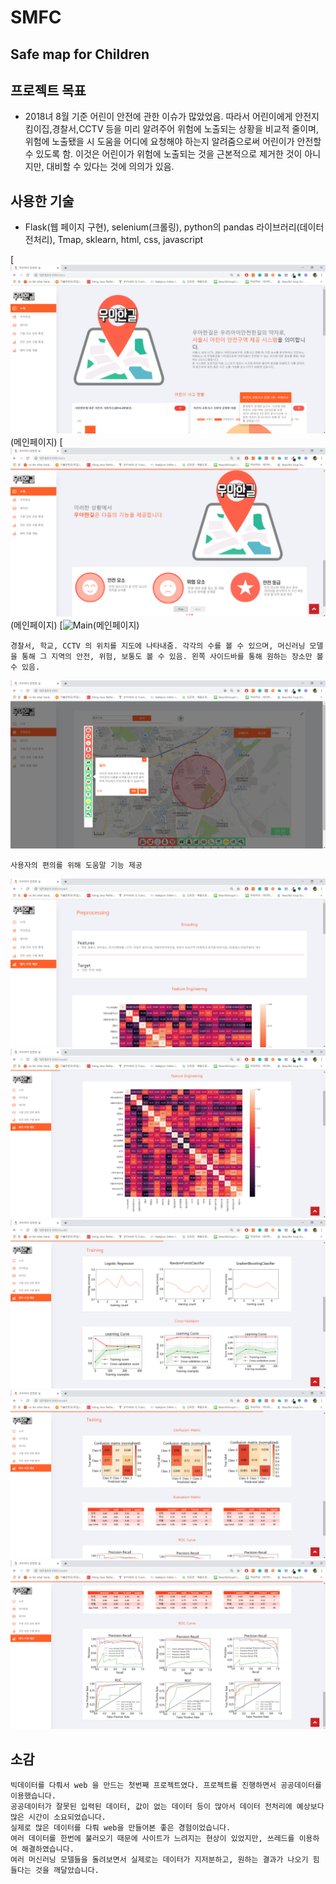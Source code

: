 # SMFC
## Safe map for Children

## 프로젝트 목표
 - 2018녀 8월 기준 어린이 안전에 관한 이슈가 많았었음. 따라서 어린이에게 안전지킴이집,경찰서,CCTV 등을 미리 알려주어 위험에 노출되는 상황을 비교적 줄이며, 위험에 노출됐을 시 도움을 어디에 요청해야 하는지 알려줌으로써 어린이가 안전할 수 있도록 함. 이것은 어린이가 위험에 노출되는 것을 근본적으로 제거한 것이 아니지만, 대비할 수 있다는 것에 의의가 있음.
 
## 사용한 기술
 - Flask(웹 페이지 구현), selenium(크롤링), python의 pandas 라이브러리(데이터 전처리), Tmap, sklearn, html, css, javascript

[![Main](/image/소개.png)(메인페이지)
[![Main](/image/소개2.png)(메인페이지)
[![Main](/image/지도캡처1(위험).png)(메인페이지)

`경찰서, 학교, CCTV 의 위치를 지도에 나타내줌.
각각의 수를 볼 수 있으며, 머신러닝 모델을 통해 그 지역의 안전, 위험, 보통도 볼 수 있음.
왼쪽 사이드바를 통해 원하는 장소만 볼 수 있음.`

[![Main](/image/도움말.png)](메인페이지)

`사용자의 편의를 위해 도움말 기능 제공`

[![Main](/image/데이터분석.png)](메인페이지)
[![Main](/image/데이터분석2.png)](메인페이지)
[![Main](/image/데이터분석3.png)](메인페이지)
[![Main](/image/데이터분석4.png)](메인페이지)
[![Main](/image/데이터분석5.png)](메인페이지)


## 소감
```
빅데이터를 다뤄서 web 을 만드는 첫번째 프로젝트였다. 프로젝트를 진행하면서 공공데이터를 
이용했습니다.  
공공데이터가 잘못된 입력된 데이터, 값이 없는 데이터 등이 많아서 데이터 전처리에 예상보다 많은 시간이 소요되었습니다. 
실제로 많은 데이터를 다뤄 web을 만들어본 좋은 경험이었습니다. 
여러 데이터를 한번에 불러오기 때문에 사이트가 느려지는 현상이 있었지만, 쓰레드를 이용하여 해결하였습니다.
여러 머신러닝 모델들을 돌려보면서 실제로는 데이터가 지저분하고, 원하는 결과가 나오기 힘들다는 것을 깨달았습니다.
```
